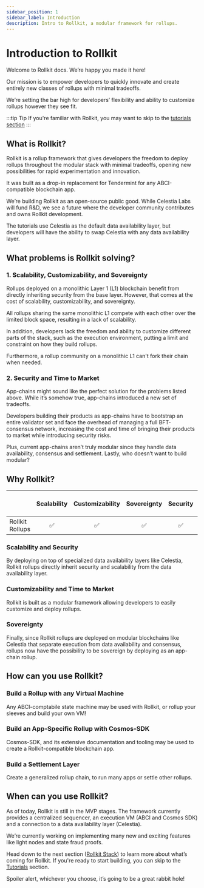 ```yaml
---
sidebar_position: 1
sidebar_label: Introduction
description: Intro to Rollkit, a modular framework for rollups.
---
```


# Introduction to Rollkit

Welcome to Rollkit docs. We’re happy you made it here!

Our mission is to empower developers to quickly innovate and create entirely new classes of rollups with minimal tradeoffs.

We’re setting the bar high for developers’ flexibility and ability to customize rollups however they see fit.

:::tip Tip
If you're familiar with Rollkit, you may want to skip to the [tutorials section](../category/tutorials)
:::

## What is Rollkit?

Rollkit is a rollup framework that gives developers the freedom to deploy rollups throughout the modular stack with minimal tradeoffs, opening new possibilities for rapid experimentation and innovation.

It was built as a drop-in replacement for Tendermint for any ABCI-compatible blockchain app.

We’re building Rollkit as an open-source public good. While Celestia Labs will fund R&D, we see a future where the developer community contributes and owns Rollkit development.

The tutorials use Celestia as the default data availability layer, but developers will have the ability to swap Celestia with any data availability layer.

## What problems is Rollkit solving?

### 1. Scalability, Customizability, and Sovereignty

Rollups deployed on a monolithic Layer 1 (L1) blockchain benefit from directly inheriting security from the base layer. However, that comes at the cost of scalability, customizability, and sovereignty.

All rollups sharing the same monolithic L1 compete with each other over the limited block space, resulting in a lack of scalability.

In addition, developers lack the freedom and ability to customize different parts of the stack, such as the execution environment, putting a limit and constraint on how they build rollups.

Furthermore, a rollup community on a monolithic L1 can't fork their chain when needed.

### 2. Security and Time to Market

App-chains might sound like the perfect solution for the problems listed above. While it’s somehow true, app-chains introduced a new set of tradeoffs.

Developers building their products as app-chains have to bootstrap an entire validator set and face the overhead of managing a full BFT-consensus network, increasing the cost and time of bringing their products to market while introducing security risks.

Plus, current app-chains aren’t truly modular since they handle data availability, consensus and settlement. Lastly, who doesn’t want to build modular?

## Why Rollkit?

|  | Scalability | Customizability | Sovereignty | Security | Time to market |
|---|:---:|:---:|:---:|:---:|:---:|
| Rollkit Rollups | ✅ | ✅ | ✅ | ✅ | ✅ |

### Scalability and Security

By deploying on top of specialized data availability layers like Celestia, Rollkit rollups directly inherit security and scalability from the data availability layer.

### Customizability and Time to Market

Rollkit is built as a modular framework allowing developers to easily customize and deploy rollups.

### Sovereignty

Finally, since Rollkit rollups are deployed on modular blockchains like Celestia that separate execution from data availability and consensus, rollups now have the possibility to be sovereign by deploying as an app-chain rollup.

## How can you use Rollkit?

### Build a Rollup with any Virtual Machine

Any ABCI-comptabile state machine may be used with Rollkit, or rollup your sleeves and build your own VM!

### Build an App-Specific Rollup with Cosmos-SDK

Cosmos-SDK, and its extensive documentation and tooling may be used to create a Rollkit-compatible blockchain app.

### Build a Settlement Layer

Create a generalized rollup chain, to run many apps or settle other rollups.

## When can you use Rollkit?

As of today, Rollkit is still in the MVP stages. The framework currently provides a centralized sequencer, an execution VM (ABCI and Cosmos SDK) and a connection to a data availability layer (Celestia).

We’re currently working on implementing many new and exciting features like light nodes and state fraud proofs.

Head down to the next section ([Rollkit Stack](./rollkit-stack.md)) to learn more about what’s coming for Rollkit. If you're ready to start building, you can skip to the [Tutorials](../category/tutorials) section.

Spoiler alert, whichever you choose, it’s going to be a great rabbit hole!
